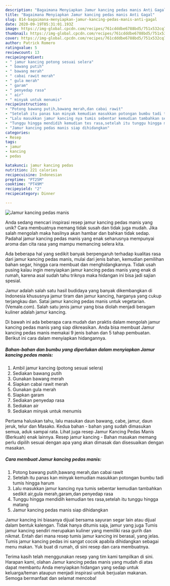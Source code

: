 ```yaml
---
description: "Bagaimana Menyiapkan Jamur kancing pedas manis Anti Gagal"
title: "Bagaimana Menyiapkan Jamur kancing pedas manis Anti Gagal"
slug: 814-bagaimana-menyiapkan-jamur-kancing-pedas-manis-anti-gagal
date: 2020-09-19T05:31:01.193Z
image: https://img-global.cpcdn.com/recipes/761cdddbe6788bd5/751x532cq70/jamur-kancing-pedas-manis-foto-resep-utama.jpg
thumbnail: https://img-global.cpcdn.com/recipes/761cdddbe6788bd5/751x532cq70/jamur-kancing-pedas-manis-foto-resep-utama.jpg
cover: https://img-global.cpcdn.com/recipes/761cdddbe6788bd5/751x532cq70/jamur-kancing-pedas-manis-foto-resep-utama.jpg
author: Patrick Romero
ratingvalue: 5
reviewcount: 13
recipeingredient:
- " jamur kancing potong sesuai selera"
- " bawang putih"
- " bawang merah"
- " cabai rawit merah"
- " gula merah"
- " garam"
- " penyedap rasa"
- " air"
- " minyak untuk menumis"
recipeinstructions:
- "Potong bawang putih,bawang merah,dan cabai rawit"
- "Setelah itu panas kan minyak kemudian masukkan potongan bumbu tadi tumis hingga harum"
- "Lalu masukkan jamur kancing nya tumis sebentar kemudian tambahkan sedikit air,gula merah,garam,dan penyedap rasa"
- "Tunggu hingga mendidih kemudian tes rasa,setelah itu tunggu hingga matang"
- "Jamur kancing pedas manis siap dihidangkan"
categories:
- Resep
tags:
- jamur
- kancing
- pedas

katakunci: jamur kancing pedas 
nutrition: 221 calories
recipecuisine: Indonesian
preptime: "PT25M"
cooktime: "PT49M"
recipeyield: "2"
recipecategory: Dinner

---
```



![Jamur kancing pedas manis](https://img-global.cpcdn.com/recipes/761cdddbe6788bd5/751x532cq70/jamur-kancing-pedas-manis-foto-resep-utama.jpg)

Anda sedang mencari inspirasi resep jamur kancing pedas manis yang unik? Cara membuatnya memang tidak susah dan tidak juga mudah. Jika salah mengolah maka hasilnya akan hambar dan bahkan tidak sedap. Padahal jamur kancing pedas manis yang enak seharusnya mempunyai aroma dan cita rasa yang mampu memancing selera kita.

Ada beberapa hal yang sedikit banyak berpengaruh terhadap kualitas rasa dari jamur kancing pedas manis, mulai dari jenis bahan, kemudian pemilihan bahan segar, hingga cara membuat dan menghidangkannya. Tidak usah pusing kalau ingin menyiapkan jamur kancing pedas manis yang enak di rumah, karena asal sudah tahu triknya maka hidangan ini bisa jadi sajian spesial.

Jamur adalah salah satu hasil budidaya yang banyak dikembangkan di Indonesia khususnya jamur tiram dan jamur kancing, harganya yang cukup terjangkau dan. Satai jamur kancing pedas manis untuk vegetarian. (Vemale.com). Salah satu jenis jamur yang bisa diolah menjadi beragam kuliner adalah jamur kancing.


Di bawah ini ada beberapa cara mudah dan praktis dalam mengolah jamur kancing pedas manis yang siap dikreasikan. Anda bisa membuat Jamur kancing pedas manis memakai 9 jenis bahan dan 5 tahap pembuatan. Berikut ini cara dalam menyiapkan hidangannya.

<!--inarticleads1-->

##### Bahan-bahan dan bumbu yang diperlukan dalam menyiapkan Jamur kancing pedas manis:

1. Ambil  jamur kancing (potong sesuai selera)
1. Sediakan  bawang putih
1. Gunakan  bawang merah
1. Siapkan  cabai rawit merah
1. Gunakan  gula merah
1. Siapkan  garam
1. Sediakan  penyedap rasa
1. Sediakan  air
1. Sediakan  minyak untuk menumis


Pertama haluskan tahu, lalu masukan daun bawang, cabe, jamur, daun jeruk, telur dan Masako. Kedua bahan - bahan yang sudah dimasukan semua, aduk sampai rata. Lihat juga resep Jamur Kancing Pedas Manis (Berkuah) enak lainnya. Resep jamur kancing - Bahan masakan memang perlu dipilih sesuai dengan apa yang akan dimasak dan disesuaikan dengan masakan. 

<!--inarticleads2-->

##### Cara membuat Jamur kancing pedas manis:

1. Potong bawang putih,bawang merah,dan cabai rawit
1. Setelah itu panas kan minyak kemudian masukkan potongan bumbu tadi tumis hingga harum
1. Lalu masukkan jamur kancing nya tumis sebentar kemudian tambahkan sedikit air,gula merah,garam,dan penyedap rasa
1. Tunggu hingga mendidih kemudian tes rasa,setelah itu tunggu hingga matang
1. Jamur kancing pedas manis siap dihidangkan


Jamur kancing ini biasanya dijual bersama sayuran segar lain atau dijual dalam bentuk kalengan. Tidak hanya ditumis saja, jamur yang juga Tumis jamur kancing sendiri merupakan kuliner yang memiliki rasa gurih dan nikmat. Entah dari mana resep tumis jamur kancing ini berasal, yang jelas. Tumis jamur kancing pedas ini sangat cocok apabila dihidangkan sebagai menu makan. Yuk buat di rumah, di sini resep dan cara membuatnya. 

Terima kasih telah menggunakan resep yang tim kami tampilkan di sini. Harapan kami, olahan Jamur kancing pedas manis yang mudah di atas dapat membantu Anda menyiapkan hidangan yang sedap untuk keluarga/teman ataupun menjadi inspirasi untuk berjualan makanan. Semoga bermanfaat dan selamat mencoba!
